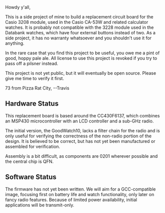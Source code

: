 Howdy y'all,

This is a side project of mine to build a replacement circuit board
for the Casio 3208 module, used in the Casio CA-53W and related
calculator watches.  It is probably not compatible with the 3228
module used in the Databank watches, which have four external buttons
instead of two.  As a side project, it has no warranty whatsoever and
you shouldn't use it for anything.

In the rare case that you find this project to be useful, you owe me a
pint of good, hoppy pale ale.  All license to use this project is
revoked if you try to pass off a pilsner instead.

This project is not yet public, but it will eventually be open source.
Please give me time to verify it first.

73 from Pizza Rat City,
--Travis

## Hardware Status

This replacement board is based around the CC430F6137, which combines
an MSP430 microcontroller with an LCD controller and a sub-GHz radio.

The initial version, the GoodWatch10, lacks a filter chain for the
radio and is only useful for verifying the correctness of the
non-radio portion of the design.  It is believed to be correct, but
has not yet been manufactured or assembled for verification.

Assembly is a bit difficult, as components are 0201 wherever possible
and the central chip is QFN.

## Software Status

The firmware has not yet been written.  We will aim for a
GCC-compatible image, focusing first on battery life and watch
functionality, only later on fancy radio features.  Because of limited
power availability, initial applications will be transmit-only.

